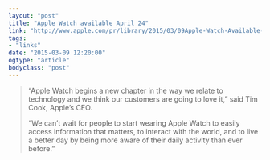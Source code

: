 ```yaml
---
layout: "post"
title: "Apple Watch available April 24"
link: "http://www.apple.com/pr/library/2015/03/09Apple-Watch-Available-in-Nine-Countries-on-April-24.html"
tags: 
- "links"
date: "2015-03-09 12:20:00"
ogtype: "article"
bodyclass: "post"
---
```


> “Apple Watch begins a new chapter in the way we relate to technology and we think our customers are going to love it,” said Tim Cook, Apple’s CEO. 
> 
> “We can’t wait for people to start wearing Apple Watch to easily access information that matters, to interact with the world, and to live a better day by being more aware of their daily activity than ever before.”